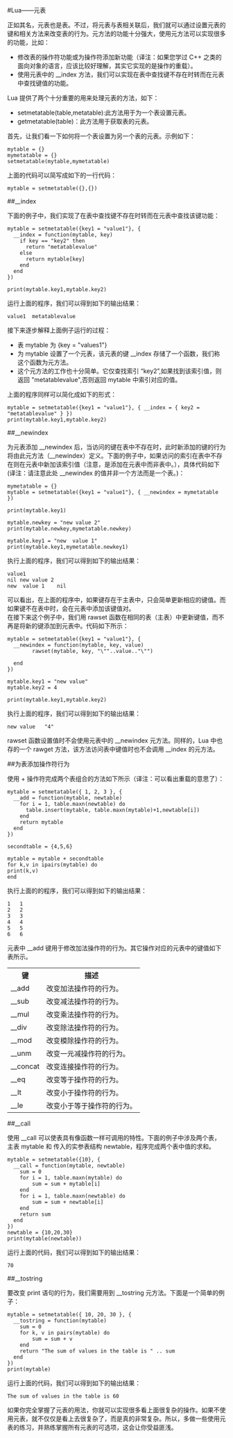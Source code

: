 #Lua——元表  

正如其名，元表也是表。不过，将元表与表相关联后，我们就可以通过设置元表的键和相关方法来改变表的行为。元方法的功能十分强大，使用元方法可以实现很多的功能，比如：  

<ul>
	<li>修改表的操作符功能或为操作符添加新功能（译注：如果您学过 C++ 之类的面向对象的语言，应该比较好理解，其实它实现的是操作的重载）。</li>
	<li>使用元表中的 __index 方法，我们可以实现在表中查找键不存在时转而在元表中查找键值的功能。</li>
</ul>  

Lua 提供了两个十分重要的用来处理元表的方法，如下：  
<ul>
	<li>setmetatable(table,metatable):此方法用于为一个表设置元表。</li>
	<li>getmetatable(table)：此方法用于获取表的元表。</li>
</ul>  

首先，让我们看一下如何将一个表设置为另一个表的元表。示例如下：  

```
mytable = {}
mymetatable = {}
setmetatable(mytable,mymetatable)
```  

上面的代码可以简写成如下的一行代码：  

```
mytable = setmetatable({},{})
```  

##__index  

下面的例子中，我们实现了在表中查找键不存在时转而在元表中查找该键功能：  

```
mytable = setmetatable({key1 = "value1"}, {
  __index = function(mytable, key)
    if key == "key2" then
      return "metatablevalue"
    else
      return mytable[key]
    end
  end
})

print(mytable.key1,mytable.key2)
```  

运行上面的程序，我们可以得到如下的输出结果：  

```
value1	metatablevalue
```  

接下来逐步解释上面例子运行的过程：  

<ul>
	<li>表 mytable 为 {key = "values1"}</li>
	<li>为 mytable 设置了一个元表，该元表的键 __index 存储了一个函数，我们称这个函数为元方法。</li>
	<li>这个元方法的工作也十分简单。它仅查找索引 “key2”,如果找到该索引值，则返回 "metatablevalue",否则返回 mytable 中索引对应的值。</li>
</ul>

上面的程序同样可以简化成如下的形式：  

```
mytable = setmetatable({key1 = "value1"}, { __index = { key2 = "metatablevalue" } })
print(mytable.key1,mytable.key2)
```  

##__newindex  

为元表添加 __newindex 后，当访问的键在表中不存在时，此时新添加的键的行为将由此元方法（__newindex）定义。下面的例子中，如果访问的索引在表中不存在则在元表中新加该索引值（注意，是添加在元表中而非表中。），具体代码如下(译注：请注意此处 __newindex 的值并非一个方法而是一个表。)：  

```
mymetatable = {}
mytable = setmetatable({key1 = "value1"}, { __newindex = mymetatable })

print(mytable.key1)

mytable.newkey = "new value 2"
print(mytable.newkey,mymetatable.newkey)

mytable.key1 = "new  value 1"
print(mytable.key1,mymetatable.newkey1)
```  

执行上面的程序，我们可以得到如下的输出结果：  

```
value1
nil	new value 2
new  value 1	nil
```  

可以看出，在上面的程序中，如果键存在于主表中，只会简单更新相应的键值。而如果键不在表中时，会在元表中添加该键值对。  
在接下来这个例子中，我们用 rawset 函数在相同的表（主表）中更新键值，而不再是将新的键添加到元表中。代码如下所示：  

```
mytable = setmetatable({key1 = "value1"}, {
  __newindex = function(mytable, key, value)
		rawset(mytable, key, "\""..value.."\"")

  end
})

mytable.key1 = "new value"
mytable.key2 = 4

print(mytable.key1,mytable.key2)
```  

执行上面的程序，我们可以得到如下的输出结果：  

```
new value	"4"
```  

rawset 函数设置值时不会使用元表中的 __newindex 元方法。同样的，Lua 中也存的一个 rawget 方法，该方法访问表中键值时也不会调用 __index 的元方法。  

##为表添加操作符行为  

使用 + 操作符完成两个表组合的方法如下所示（译注：可以看出重载的意思了）：  

```
mytable = setmetatable({ 1, 2, 3 }, {
  __add = function(mytable, newtable)
    for i = 1, table.maxn(newtable) do
      table.insert(mytable, table.maxn(mytable)+1,newtable[i])
    end
    return mytable
  end
})

secondtable = {4,5,6}

mytable = mytable + secondtable
for k,v in ipairs(mytable) do
print(k,v)
end
```  

执行上面的的程序，我们可以得到如下的输出结果：  

```
1	1
2	2
3	3
4	4
5	5
6	6
```  

元表中 __add 键用于修改加法操作符的行为。其它操作对应的元表中的键值如下表所示。  

<table>
	<tr>
		<th>键</th>
		<th>描述</th>
	</tr>
	<tr>
		<td>__add</td>
		<td>改变加法操作符的行为。</td>
	</tr>
	<tr>
		<td>__sub</td>
		<td>改变减法操作符的行为。</td>
	</tr>
	<tr>
		<td>__mul</td>
		<td>改变乘法操作符的行为。</td>
	</tr>
	<tr>
		<td>__div</td>
		<td>改变除法操作符的行为。</td>
	</tr>
	<tr>
		<td>__mod</td>
		<td>改变模除操作符的行为。</td>
	</tr>
	<tr>
		<td>__unm</td>
		<td>改变一元减操作符的行为。</td>
	</tr>
	<tr>
		<td>__concat</td>
		<td>改变连接操作符的行为。</td>
	</tr>
	<tr>
		<td>__eq</td>
		<td>改变等于操作符的行为。</td>
	</tr>
	<tr>
		<td>__lt</td>
		<td>改变小于操作符的行为。</td>
	</tr>
	<tr>
		<td>__le</td>
		<td>改变小于等于操作符的行为。</td>
	</tr>
</table>  

##__call  

使用 __call 可以使表具有像函数一样可调用的特性。下面的例子中涉及两个表，主表 mytable 和 传入的实参表结构 newtable，程序完成两个表中值的求和。

```
mytable = setmetatable({10}, {
  __call = function(mytable, newtable)
	sum = 0
	for i = 1, table.maxn(mytable) do
		sum = sum + mytable[i]
	end
    for i = 1, table.maxn(newtable) do
		sum = sum + newtable[i]
	end
	return sum
  end
})
newtable = {10,20,30}
print(mytable(newtable))
```  

运行上面的代码，我们可以得到如下的输出结果：  

```
70
```  

##__tostring  

要改变 print 语句的行为，我们需要用到 __tostring 元方法。下面是一个简单的例子：  

```
mytable = setmetatable({ 10, 20, 30 }, {
  __tostring = function(mytable)
    sum = 0
    for k, v in pairs(mytable) do
		sum = sum + v
	end
    return "The sum of values in the table is " .. sum
  end
})
print(mytable)
```  

运行上面的代码，我们可以得到如下的输出结果：  

```
The sum of values in the table is 60
```  

如果你完全掌握了元表的用法，你就可以实现很多看上面很复杂的操作。如果不使用元表，就不仅仅是看上去很复杂了，而是真的非常复杂。所以，多做一些使用元表的练习，并熟练掌握所有元表的可选项，这会让你受益匪浅。